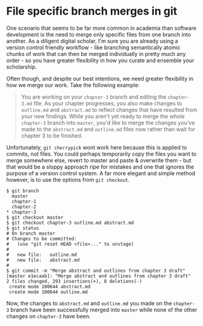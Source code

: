 # File specific branch merges in git

One scenario that seems to be far more common in academia than software development is the need to merge only specific files from one branch into another.  As a diligent digital scholar, I'm sure you are already using a version control friendly workflow - like branching semantically atomic chunks of work that can then be merged individually in pretty much any order - so you have greater flexibility in how you curate and ensemble your scholarship.  

Often though, and despite our best intentions, we need greater flexibility in how we merge our work.  Take the following example:

> You are working on your `chapter-3` branch and editing the `chapter-3.md` file.  As your chapter progresses, you also make changes to `outline.md` and `abstract.md` to reflect changes that have resulted from your new findings.  While you aren't yet ready to merge the whole `chapter-3` branch into `master`, you'd like to merge the changes you've made to the `abstract.md` and `outline.md` files now rather than wait for chapter 3 to be finished.

Unfortunately, `git cherrypick` wont work here because this is applied to commits, not files.  You could perhaps temporarily copy the files you want to merge somewhere else, revert to master and paste & overwrite them - but that would be a sloppy approach ripe for mistakes and one that ignores the purpose of a version control system.  A far more elegant and simple method however, is to use the options from `git checkout`.

    $ git branch
      master
      chapter-1
      chapter-2
    * chapter-3
    $ git checkout master
    $ git checkout chapter-3 outline.md abstract.md
    $ git status
    # On branch master
    # Changes to be committed:
    #   (use "git reset HEAD <file>..." to unstage)
    #
    #   new file:   outline.md
    #   new file:   abstract.md
    #
    $ git commit -m "Merge abstract and outlines from chapter 3 draft"
    [master e1ecaab]: "Merge abstract and outlines from chapter 3 draft"
    2 files changed, 293 insertions(+), 8 deletions(-)
     create mode 100644 abstract.md
     create mode 100644 outline.md
     
Now, the changes to `abstract.md` and `outline.md` you made on the `chapter-3` branch have been successfully merged into `master` while none of the other changes on `chapter-3` have been.